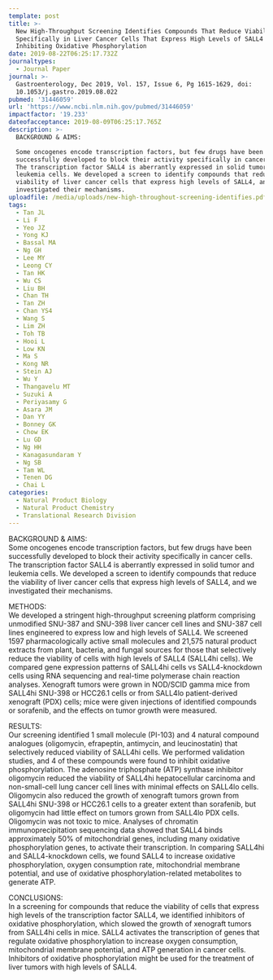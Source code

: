 ```yaml
---
template: post
title: >-
  New High-Throughput Screening Identifies Compounds That Reduce Viability
  Specifically in Liver Cancer Cells That Express High Levels of SALL4 by
  Inhibiting Oxidative Phosphorylation
date: 2019-08-22T06:25:17.732Z
journaltypes:
  - Journal Paper
journal: >-
  Gastroenterology, Dec 2019, Vol. 157, Issue 6, Pg 1615-1629, doi:
  10.1053/j.gastro.2019.08.022
pubmed: '31446059'
url: 'https://www.ncbi.nlm.nih.gov/pubmed/31446059'
impactfactor: '19.233'
dateofacceptance: 2019-08-09T06:25:17.765Z
description: >-
  BACKGROUND & AIMS:

  Some oncogenes encode transcription factors, but few drugs have been
  successfully developed to block their activity specifically in cancer cells.
  The transcription factor SALL4 is aberrantly expressed in solid tumor and
  leukemia cells. We developed a screen to identify compounds that reduce the
  viability of liver cancer cells that express high levels of SALL4, and we
  investigated their mechanisms.
uploadfile: /media/uploads/new-high-throughout-screening-identifies.pdf
tags:
  - Tan JL
  - Li F
  - Yeo JZ
  - Yong KJ
  - Bassal MA
  - Ng GH
  - Lee MY
  - Leong CY
  - Tan HK
  - Wu CS
  - Liu BH
  - Chan TH
  - Tan ZH
  - Chan YS4
  - Wang S
  - Lim ZH
  - Toh TB
  - Hooi L
  - Low KN
  - Ma S
  - Kong NR
  - Stein AJ
  - Wu Y
  - Thangavelu MT
  - Suzuki A
  - Periyasamy G
  - Asara JM
  - Dan YY
  - Bonney GK
  - Chow EK
  - Lu GD
  - Ng HH
  - Kanagasundaram Y
  - Ng SB
  - Tam WL
  - Tenen DG
  - Chai L
categories:
  - Natural Product Biology
  - Natural Product Chemistry
  - Translational Research Division
---
```

BACKGROUND & AIMS:\
Some oncogenes encode transcription factors, but few drugs have been successfully developed to block their activity specifically in cancer cells. The transcription factor SALL4 is aberrantly expressed in solid tumor and leukemia cells. We developed a screen to identify compounds that reduce the viability of liver cancer cells that express high levels of SALL4, and we investigated their mechanisms.

METHODS:\
We developed a stringent high-throughput screening platform comprising unmodified SNU-387 and SNU-398 liver cancer cell lines and SNU-387 cell lines engineered to express low and high levels of SALL4. We screened 1597 pharmacologically active small molecules and 21,575 natural product extracts from plant, bacteria, and fungal sources for those that selectively reduce the viability of cells with high levels of SALL4 (SALL4hi cells). We compared gene expression patterns of SALL4hi cells vs SALL4-knockdown cells using RNA sequencing and real-time polymerase chain reaction analyses. Xenograft tumors were grown in NOD/SCID gamma mice from SALL4hi SNU-398 or HCC26.1 cells or from SALL4lo patient-derived xenograft (PDX) cells; mice were given injections of identified compounds or sorafenib, and the effects on tumor growth were measured.

RESULTS:\
Our screening identified 1 small molecule (PI-103) and 4 natural compound analogues (oligomycin, efrapeptin, antimycin, and leucinostatin) that selectively reduced viability of SALL4hi cells. We performed validation studies, and 4 of these compounds were found to inhibit oxidative phosphorylation. The adenosine triphosphate (ATP) synthase inhibitor oligomycin reduced the viability of SALL4hi hepatocellular carcinoma and non-small-cell lung cancer cell lines with minimal effects on SALL4lo cells. Oligomycin also reduced the growth of xenograft tumors grown from SALL4hi SNU-398 or HCC26.1 cells to a greater extent than sorafenib, but oligomycin had little effect on tumors grown from SALL4lo PDX cells. Oligomycin was not toxic to mice. Analyses of chromatin immunoprecipitation sequencing data showed that SALL4 binds approximately 50% of mitochondrial genes, including many oxidative phosphorylation genes, to activate their transcription. In comparing SALL4hi and SALL4-knockdown cells, we found SALL4 to increase oxidative phosphorylation, oxygen consumption rate, mitochondrial membrane potential, and use of oxidative phosphorylation-related metabolites to generate ATP.

CONCLUSIONS:\
In a screening for compounds that reduce the viability of cells that express high levels of the transcription factor SALL4, we identified inhibitors of oxidative phosphorylation, which slowed the growth of xenograft tumors from SALL4hi cells in mice. SALL4 activates the transcription of genes that regulate oxidative phosphorylation to increase oxygen consumption, mitochondrial membrane potential, and ATP generation in cancer cells. Inhibitors of oxidative phosphorylation might be used for the treatment of liver tumors with high levels of SALL4.
